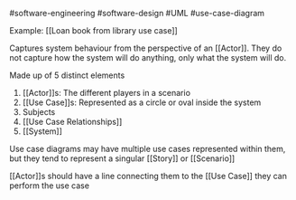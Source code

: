 #software-engineering #software-design #UML #use-case-diagram

Example: [[Loan book from library use case]]

Captures system behaviour from the perspective of an [[Actor]]. They do not capture how the system will do anything, only what the system will do.

Made up of 5 distinct elements

1. [[Actor]]s: The different players in a scenario
2. [[Use Case]]s: Represented as a circle or oval inside the system
3. Subjects
4. [[Use Case Relationships]]
5. [[System]]

Use case diagrams may have multiple use cases represented within them, but they tend to represent a singular [[Story]] or [[Scenario]]

[[Actor]]s should have a line connecting them to the [[Use Case]] they can perform the use case